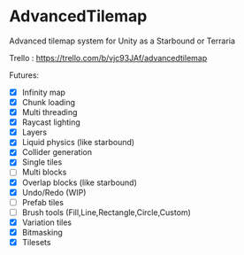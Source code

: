 # AdvancedTilemap
Advanced tilemap system for Unity as a Starbound or Terraria

Trello : https://trello.com/b/vjc93JAf/advancedtilemap

Futures:
- [x] Infinity map
- [x] Chunk loading
- [x] Multi threading
- [x] Raycast lighting
- [x] Layers
- [x] Liquid physics (like starbound)
- [x] Collider generation
- [x] Single tiles
- [ ] Multi blocks
- [x] Overlap blocks (like starbound)
- [x] Undo/Redo (WIP)
- [ ] Prefab tiles
- [ ] Brush tools (Fill,Line,Rectangle,Circle,Custom)
- [x] Variation tiles
- [x] Bitmasking
- [x] Tilesets

